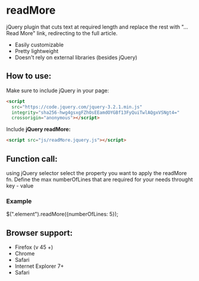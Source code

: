 # readMore
jQuery plugin that cuts text at required length and replace the rest with "... Read More" link, redirecting to the full article.

* Easily customizable
* Pretty lightweight
* Doesn't rely on external libraries (besides jQuery)

## How to use:

Make sure to include jQuery in your page:

```html
<script
  src="https://code.jquery.com/jquery-3.2.1.min.js"
  integrity="sha256-hwg4gsxgFZhOsEEamdOYGBf13FyQuiTwlAQgxVSNgt4="
  crossorigin="anonymous"></script>
```

Include **jQuery readMore:**

```html
<script src="js/readMore.jquery.js"></script>
```

## Function call:

using jQuery selector select the property you want to apply the readMore fn. Define the max numberOfLines that are required for your needs throught key - value

### Example

$(".element").readMore({numberOfLines: 5});


## Browser support:

* Firefox (v 45 +)
* Chrome
* Safari
* Internet Explorer 7+
* Safari
